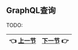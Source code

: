 ## GraphQL查询

TODO:

| :point_left: [上一节](/ch03_01.md) | [下一节](/ch03_03.md) :point_right: |
| - | - |
